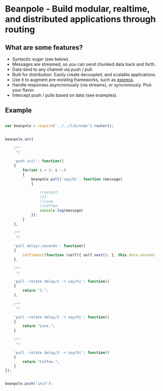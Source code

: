 Beanpole - Build modular, realtime, and distributed applications through routing
================================================================================

What are some features?
-----------------------
	
- Syntactic sugar (see below). 
- Messages are streamed, so you can send chunked data back and forth.
- Data-bind to any channel via push / pull.
- Built for distribution. Easily create decoupled, and scalable applications.
- Use it to augment pre-existing frameworks, such as [express](https://github.com/visionmedia/express).
- Handle responses asyncronously (via streams), or syncronously. Pick your flavor.
- Intercept push / pulls based on data (see examples).



Example
-------

```javascript

var beanpole = require('../../lib/node').router();
	

beanpole.on({

	/**
	 */

	'push init': function()
	{
		for(var i = 3; i--;)
		{
			beanpole.pull('say/hi', function (message)
			{

				//output:
				//I.
				//Love.
				//Coffee.
				console.log(message)
			});	
		}	
	},

	/**
	 */

	'pull delay/:seconds': function()
	{
		setTimeout(function (self){ self.next(); }, this.data.seconds * 1000, this);
	},

	/**
	 */

	'pull -rotate delay/1 -> say/hi': function()
	{
		return "I.";
	},

	/**
	 */

	'pull -rotate delay/2 -> say/hi': function()
	{
		return "Love.";
	}

	/**
	 */

	'pull -rotate delay/3 -> say/hi': function()
	{
		return "Coffee.";
	}
});


beanpole.push('init');

```
